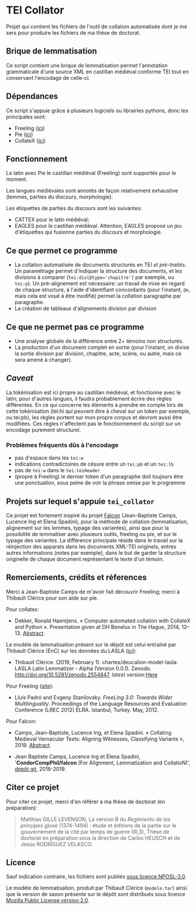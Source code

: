 # TEI Collator

Projet qui contient les fichiers de l'outil de collation automatisée dont je me sers pour produire les fichiers de ma 
thèse de doctorat.


## Brique de lemmatisation



Ce script contient une brique de lemmatisation permet l'annotation grammaticale d'une source XML en castillan médiéval 
conforme TEI tout en conservant l'encodage de celle-ci.

## Dépendances

Ce script s'appuie grâce à plusieurs logiciels ou librairies pythons, donc les principales sont: 
- Freeling ([ici](http://nlp.lsi.upc.edu/freeling/))
- Pie ([ici](https://pypi.org/project/nlp-pie/))
- CollateX ([ici](https://pypi.org/project/collatex/))


## Fonctionnement


Le latin avec Pie le castillan médiéval (Freeling) sont supportés pour le moment. 

Les langues médiévales sont annotés de façon relativement exhaustive (lemmes, parties du discours, morphologie).

Les étiquettes de parties du discours sont les suivantes: 
- CATTEX pour le latin médiéval;
- EAGLES pour le castillan médiéval. Attention, EAGLES propose un jeu d'étiquettes qui fusionne parties du discours et 
morphologie. 

## Ce que permet ce programme

+ La collation automatisée de documents structurés en TEI *et pré-traités*. Un paramétrage permet d'indiquer la
 structure des documents, et les divisions à comparer (`tei:div[@type='chapitre']` par exemple, ou `tei:p`). Un 
 pré-alignement est nécessaire: un travail de mise en regard de chaque structure, à l'aide d'identifiant concordants 
 (pour l'instant, `@n`, mais cela est voué à être modifié) permet la collation paragraphe par paragraphe. 
+ La création de tableaux d'alignements division par division

## Ce que ne permet pas ce programme

+ Une analyse globale de la différence entre 2+ témoins non structurés. 
+ La production d'un document complet en sortie (pour l'instant, on divise la sortie division par division, chapitre, 
acte, scène, ou autre, mais ce sera amené à changer).

## *Caveat*

La tokénisation est ici propre au castillan médiéval, et fonctionne avec le latin; pour d'autres langues, il faudra 
probablement écrire des règles différentes. En ce qui concerne les éléments à prendre en compte lors de cette 
tokénisation (tei:hi qui peuvent être à cheval sur un token par exemple, ou tei:pb), les règles portent
sur mon propre corpus et devront aussi être modifiées. Ces règles n'affectent pas le fonctionnement du script sur
un encodage purement structurel.

### Problèmes fréquents dûs à l'encodage

- pas d'espace dans les `tei:w`
- indications contradictoires de césure entre un `tei:pb` et un `tei:lb`
- pas de `tei:w` dans le `tei:teiHeader`
- (propre à Freeling) le dernier token d'un paragraphe doit toujours
être une ponctuation, sous peine de voir la phrase omise par le programme

## Projets sur lequel s'appuie `tei_collator`
Ce projet est fortement inspiré du projet [Falcon](https://github.com/CondorCompPhil/falcon) (Jean-Baptiste Camps, 
Lucence Ing et Elena Spadini), pour la méthode de collation (lemmatisation, alignement sur les lemmes, typage des 
variantes), ainsi que pour la possibilité de lemmatiser avec plusieurs outils, freeling ou pie, et sur le typage des 
variantes. La différence principale réside dans le travail sur la réinjection des apparats dans les documents XML-TEI
originels, entres autres informations (notes par exemple), dans le but de garder la structure originelle de chaque 
document représentant le texte
d'un témoin. 



## Remerciements, crédits et réferences
Merci à Jean-Baptiste Camps de m'avoir fait découvrir Freeling; merci à Thibault Clérice pour son aide sur pie. 

Pour collatex:
* Dekker, Ronald Haentjens. « Computer automated collation with CollateX and Python ». Presentation given at DH Benelux 
in The Hague, 2014, 12–13. 
[Abstract](https://2014.dhbenelux.org/wp-content/uploads/sites/11/2019/04/demo-haentjens-dekker.pdf).


Le modèle de lemmatisation présent sur le dépôt est celui entraîné par Thibault Clérice (ÉnC) sur les données du LASLA
([ici](https://github.com/chartes/deucalion-model-lasla)):
*   Thibault Clérice. (2019, February 1). chartes/deucalion-model-lasla: LASLA Latin Lemmatizer - Alpha (Version 0.0.1). 
Zenodo. http://doi.org/10.5281/zenodo.2554847, _latest version:_[Here](https://doi.org/10.5281/zenodo.2554846)

Pour Freeling ([site](http://nlp.lsi.upc.edu/freeling/)): 
* Lluís Padró and Evgeny Stanilovsky. *FreeLing 3.0: Towards Wider Multilinguality*. Proceedings of the Language 
Resources and Evaluation Conference (LREC 2012) ELRA. Istanbul, Turkey. May, 2012.

Pour Falcon:
* Camps, Jean-Baptiste, Lucence Ing, et Elena Spadini. « Collating Medieval Vernacular Texts: Aligning Witnesses, 
Classifying Variants », 2019. [Abstract](https://dev.clariah.nl/files/dh2019/boa/0882.html).
 
* Jean Baptiste Camps, Lucence Ing et Elena Spadini,  '**CondorCompPhil/falcon** (For Alignment, Lemmatization and 
CollatioN)', [dépôt git](https://github.com/CondorCompPhil/falcon), 2018-2019.

## Citer ce projet

Pour citer ce projet, merci d'en référer à ma thèse de doctorat (en préparation): 

>Matthias GILLE LEVENSON, La version B du *Regimiento de los prínçipes* glosé (1374-1494) : étude et éditions de la partie sur le gouvernement de la cité par temps de guerre (III,3), Thèse de doctorat en préparation sous la direction de Carlos HEUSCH et de Jesús RODRÍGUEZ VELASCO.

## Licence

Sauf indication contraire, les fichiers sont publiés [sous licence NPOSL-3.0](https://opensource.org/licenses/NPOSL-3.0). 

Le modèle de lemmatisation, produit par Thibault Clérice (`modele.tar`) ainsi que la version de saxon présente sur le 
dépôt sont distribués sous licence [Mozilla Public License version 2.0](https://www.mozilla.org/en-US/MPL/2.0/).
